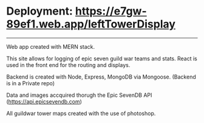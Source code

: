 # Deployment: https://e7gw-89ef1.web.app/leftTowerDisplay
---
Web app created with MERN stack.

This site allows for logging of epic seven guild war teams and stats.
React is used in the front end for the routing and displays.

Backend is created with Node, Express, MongoDB via Mongoose.
(Backend is in a Private repo)

Data and images accquired thorugh the Epic SevenDB API (https://api.epicsevendb.com)

All guildwar tower maps created with the use of photoshop.
